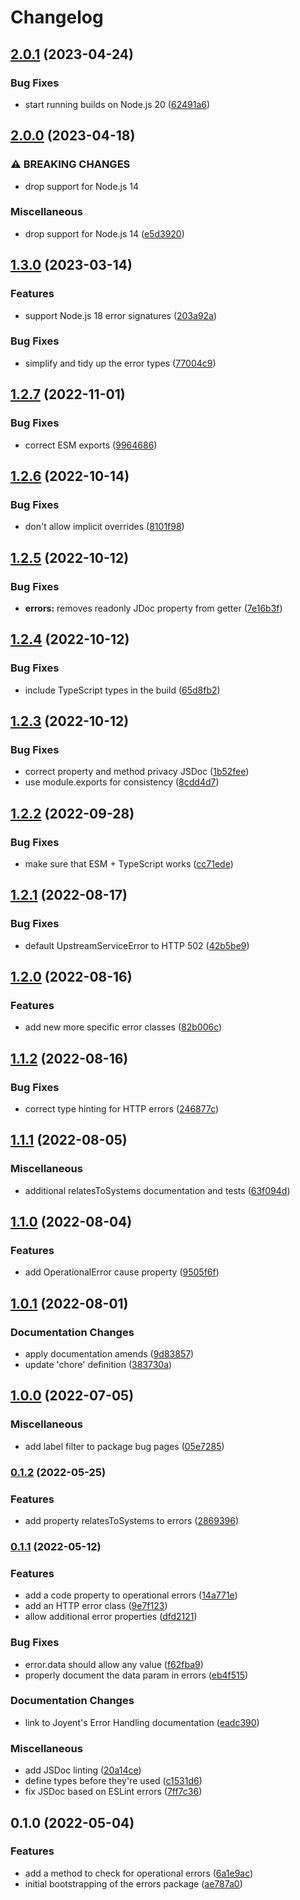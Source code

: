 # Changelog

## [2.0.1](https://github.com/Financial-Times/dotcom-reliability-kit/compare/errors-v2.0.0...errors-v2.0.1) (2023-04-24)


### Bug Fixes

* start running builds on Node.js 20 ([62491a6](https://github.com/Financial-Times/dotcom-reliability-kit/commit/62491a60b07dfd044a90bb4adeece33c6be00c20))

## [2.0.0](https://github.com/Financial-Times/dotcom-reliability-kit/compare/errors-v1.3.0...errors-v2.0.0) (2023-04-18)


### ⚠ BREAKING CHANGES

* drop support for Node.js 14

### Miscellaneous

* drop support for Node.js 14 ([e5d3920](https://github.com/Financial-Times/dotcom-reliability-kit/commit/e5d392023e23b105049d8b09403b3db7699a37a1))

## [1.3.0](https://github.com/Financial-Times/dotcom-reliability-kit/compare/errors-v1.2.7...errors-v1.3.0) (2023-03-14)


### Features

* support Node.js 18 error signatures ([203a92a](https://github.com/Financial-Times/dotcom-reliability-kit/commit/203a92ab44b3864638c21445fadc019fc33d4e9d))


### Bug Fixes

* simplify and tidy up the error types ([77004c9](https://github.com/Financial-Times/dotcom-reliability-kit/commit/77004c9801e3075f47805ac38d3219a43097dac5))

## [1.2.7](https://github.com/Financial-Times/dotcom-reliability-kit/compare/errors-v1.2.6...errors-v1.2.7) (2022-11-01)


### Bug Fixes

* correct ESM exports ([9964686](https://github.com/Financial-Times/dotcom-reliability-kit/commit/996468686dfc62db95e7bea4b2028a28dfb28621))

## [1.2.6](https://github.com/Financial-Times/dotcom-reliability-kit/compare/errors-v1.2.5...errors-v1.2.6) (2022-10-14)


### Bug Fixes

* don't allow implicit overrides ([8101f98](https://github.com/Financial-Times/dotcom-reliability-kit/commit/8101f982daa03e63b9b90353958b05a92f8dbb03))

## [1.2.5](https://github.com/Financial-Times/dotcom-reliability-kit/compare/errors-v1.2.4...errors-v1.2.5) (2022-10-12)


### Bug Fixes

* **errors:** removes readonly JDoc property from getter ([7e16b3f](https://github.com/Financial-Times/dotcom-reliability-kit/commit/7e16b3fe0234785ff39574958ccacb4dc244f71b))

## [1.2.4](https://github.com/Financial-Times/dotcom-reliability-kit/compare/errors-v1.2.3...errors-v1.2.4) (2022-10-12)


### Bug Fixes

* include TypeScript types in the build ([65d8fb2](https://github.com/Financial-Times/dotcom-reliability-kit/commit/65d8fb29f0a4e469a2d766ae2f92a67b221c1436))

## [1.2.3](https://github.com/Financial-Times/dotcom-reliability-kit/compare/errors-v1.2.2...errors-v1.2.3) (2022-10-12)


### Bug Fixes

* correct property and method privacy JSDoc ([1b52fee](https://github.com/Financial-Times/dotcom-reliability-kit/commit/1b52fee58f8bd37600f51c93580c0e48765f0d2a))
* use module.exports for consistency ([8cdd4d7](https://github.com/Financial-Times/dotcom-reliability-kit/commit/8cdd4d74afe44c51504ddf0f9a3219db3ad2654a))

## [1.2.2](https://github.com/Financial-Times/dotcom-reliability-kit/compare/errors-v1.2.1...errors-v1.2.2) (2022-09-28)


### Bug Fixes

* make sure that ESM + TypeScript works ([cc71ede](https://github.com/Financial-Times/dotcom-reliability-kit/commit/cc71eded6475d73b05771603df0946258600f50e))

## [1.2.1](https://github.com/Financial-Times/dotcom-reliability-kit/compare/errors-v1.2.0...errors-v1.2.1) (2022-08-17)


### Bug Fixes

* default UpstreamServiceError to HTTP 502 ([42b5be9](https://github.com/Financial-Times/dotcom-reliability-kit/commit/42b5be9e1d754c3c6ed7aa013ab7dd2957cc1ce9))

## [1.2.0](https://github.com/Financial-Times/dotcom-reliability-kit/compare/errors-v1.1.2...errors-v1.2.0) (2022-08-16)


### Features

* add new more specific error classes ([82b006c](https://github.com/Financial-Times/dotcom-reliability-kit/commit/82b006c5eacc9a9d2eec4947ba4331b03e46f19d))

## [1.1.2](https://github.com/Financial-Times/dotcom-reliability-kit/compare/errors-v1.1.1...errors-v1.1.2) (2022-08-16)


### Bug Fixes

* correct type hinting for HTTP errors ([246877c](https://github.com/Financial-Times/dotcom-reliability-kit/commit/246877c529088121e29c6781ab2cfb0cce9690f9))

## [1.1.1](https://github.com/Financial-Times/dotcom-reliability-kit/compare/errors-v1.1.0...errors-v1.1.1) (2022-08-05)


### Miscellaneous

* additional relatesToSystems documentation and tests ([63f094d](https://github.com/Financial-Times/dotcom-reliability-kit/commit/63f094d59576f789597274444ce0e14db2c3599e))

## [1.1.0](https://github.com/Financial-Times/dotcom-reliability-kit/compare/errors-v1.0.1...errors-v1.1.0) (2022-08-04)


### Features

* add OperationalError cause property ([9505f6f](https://github.com/Financial-Times/dotcom-reliability-kit/commit/9505f6f21f24bf4893f2f0ff81257318ed6d2acb))

## [1.0.1](https://github.com/Financial-Times/dotcom-reliability-kit/compare/errors-v1.0.0...errors-v1.0.1) (2022-08-01)


### Documentation Changes

* apply documentation amends ([9d83857](https://github.com/Financial-Times/dotcom-reliability-kit/commit/9d838573d58644b98888b3e2bbb48b330e37a011))
* update 'chore' definition ([383730a](https://github.com/Financial-Times/dotcom-reliability-kit/commit/383730a43fe00dbc9ef3c2cfcd776ee5cbd7d3ed))

## [1.0.0](https://github.com/Financial-Times/dotcom-reliability-kit/compare/errors-v0.1.2...errors-v1.0.0) (2022-07-05)


### Miscellaneous

* add label filter to package bug pages ([05e7285](https://github.com/Financial-Times/dotcom-reliability-kit/commit/05e7285c87ecbad909d86414579e970173af344f))

### [0.1.2](https://github.com/Financial-Times/dotcom-reliability-kit/compare/errors-v0.1.1...errors-v0.1.2) (2022-05-25)


### Features

* add property relatesToSystems to errors ([2869396](https://github.com/Financial-Times/dotcom-reliability-kit/commit/2869396ef42d5e1bf5693082c63098909a206570))

### [0.1.1](https://github.com/Financial-Times/dotcom-reliability-kit/compare/errors-v0.1.0...errors-v0.1.1) (2022-05-12)


### Features

* add a code property to operational errors ([14a771e](https://github.com/Financial-Times/dotcom-reliability-kit/commit/14a771e20b97f283cf30303b6e029f99fabf97b5))
* add an HTTP error class ([9e7f123](https://github.com/Financial-Times/dotcom-reliability-kit/commit/9e7f1239d8590be76fd2ebb366d6c0fbbe072d94))
* allow additional error properties ([dfd2121](https://github.com/Financial-Times/dotcom-reliability-kit/commit/dfd212191cb00eed5cf958fac914e7cd53b34987))


### Bug Fixes

* error.data should allow any value ([f62fba9](https://github.com/Financial-Times/dotcom-reliability-kit/commit/f62fba9a137a23ab445b79e008b3c715926c5518))
* properly document the data param in errors ([eb4f515](https://github.com/Financial-Times/dotcom-reliability-kit/commit/eb4f51595114bab0cace7fc7408d1b53111a4b46))


### Documentation Changes

* link to Joyent's Error Handling documentation ([eadc390](https://github.com/Financial-Times/dotcom-reliability-kit/commit/eadc390d083ebb6ce270e8756ea6be3ae1e2e45b))


### Miscellaneous

* add JSDoc linting ([20a14ce](https://github.com/Financial-Times/dotcom-reliability-kit/commit/20a14ceb4b2489f8d69c6dd80e58bd36b5036bb7))
* define types before they're used ([c1531d6](https://github.com/Financial-Times/dotcom-reliability-kit/commit/c1531d609e4904b1c1f55cd538192596a19857dd))
* fix JSDoc based on ESLint errors ([7ff7c36](https://github.com/Financial-Times/dotcom-reliability-kit/commit/7ff7c368fba2816c0968cc74d2d98f6326becd80))

## 0.1.0 (2022-05-04)


### Features

* add a method to check for operational errors ([6a1e9ac](https://github.com/Financial-Times/dotcom-reliability-kit/commit/6a1e9aca8b2c9ef47acc2bae8b292e587b9d39dd))
* initial bootstrapping of the errors package ([ae787a0](https://github.com/Financial-Times/dotcom-reliability-kit/commit/ae787a0a8954d733b12d2bd1d0dec90c42e1fbe2))
